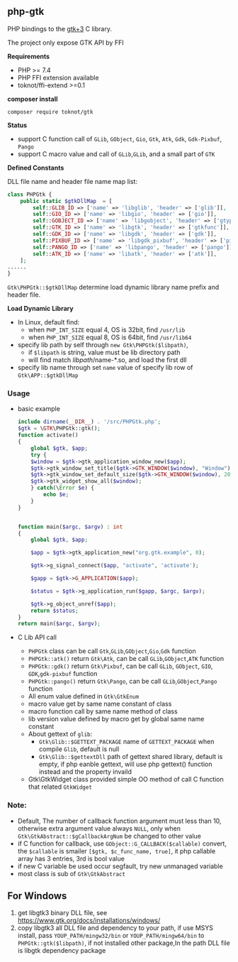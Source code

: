 ## php-gtk
PHP bindings to the [gtk+3](https://www.gtk.org/) C library.

The project only expose GTK API by FFI

**Requirements**
* PHP >= 7.4
* PHP FFI extension available
* toknot/ffi-extend >=0.1

**composer install** 

```
composer require toknot/gtk

```

**Status**
* support C function call of `GLib`, `GObject`, `Gio`, `Gtk`, `Atk`, `Gdk`, `Gdk-Pixbuf`, `Pango`
* support C macro value and call of `GLib`,`GLib`, and a small part of `GTK`
  
**Defined Constants**

DLL file name and header file name map list:

```php
class PHPGtk {
    public static $gtkDllMap  = [
        self::GLIB_ID => ['name' => 'libglib', 'header' => ['glib']],
        self::GIO_ID => ['name' => 'libgio', 'header' => ['gio']],
        self::GOBJECT_ID => ['name' => 'libgobject', 'header' => ['gtype', 'gobject']],
        self::GTK_ID => ['name' => 'libgtk', 'header' => ['gtkfunc']],
        self::GDK_ID => ['name' => 'libgdk', 'header' => ['gdk']],
        self::PIXBUF_ID => ['name' => 'libgdk_pixbuf', 'header' => ['pixbuf']],
        self::PANGO_ID => ['name' => 'libpango', 'header' => ['pango']],
        self::ATK_ID => ['name' => 'libatk', 'header' => ['atk']],
    ];
......
}
```

`Gtk\PHPGtk::$gtkDllMap` determine load dynamic library name prefix and header file.

**Load Dynamic Library**
* In Linux, default find:
  * when `PHP_INT_SIZE` equal 4, OS is 32bit, find `/usr/lib`
  * when `PHP_INT_SIZE` equal 8, OS is 64bit, find `/usr/lib64`
* specify lib path by self through `new Gtk\PHPGtk($libpath)`, 
  * if `$libpath` is string, value must be lib directory path
  * will find match $libpath/$name-*.so, and load the first dll
* specify lib name through set `name` value of specify lib row of `Gtk\APP::$gtkDllMap`

### Usage

* basic example
  
    ```php
    include dirname(__DIR__) . '/src/PHPGtk.php';
    $gtk = \GTK\PHPGtk::gtk();
    function activate()
    {
        global $gtk, $app;
        try {
        $window = $gtk->gtk_application_window_new($app);
        $gtk->gtk_window_set_title($gtk->GTK_WINDOW($window), "Window");
        $gtk->gtk_window_set_default_size($gtk->GTK_WINDOW($window), 200, 200);
        $gtk->gtk_widget_show_all($window);
        } catch(\Error $e) {
            echo $e;
        }
    }


    function main($argc, $argv) : int
    {
        global $gtk, $app;

        $app = $gtk->gtk_application_new("org.gtk.example", 0);

        $gtk->g_signal_connect($app, "activate", 'activate');

        $gapp = $gtk->G_APPLICATION($app);

        $status = $gtk->g_application_run($gapp, $argc, $argv);

        $gtk->g_object_unref($app);
        return $status;
    }
    return main($argc, $argv);
    ```
* C Lib API call 
  * `PHPGtk` class can be call `Gtk`,`GLib`,`GObject`,`Gio`,`Gdk` function
  * `PHPGtk::atk()` return `Gtk\Atk`, can be call `GLib`,`GObject`,`ATK` function
  * `PHPGtk::gdk()` return `Gtk\Pixbuf`, can be call `GLib`, `GObject`, `GIO`, `GDK`,`gdk-pixbuf` function
  * `PHPGtk::pango()` return `Gtk\Pango`, can be call `GLib`,`GObject`,`Pango` function
  * All enum value defined in `Gtk\GtkEnum`
  * macro value get by same name constant of class
  * macro function call by same name method of class
  * lib version value defined by macro get by global same name  constant
  * About gettext of `glib`:
    * `Gtk\Glib::$GETTEXT_PACKAGE`  name of `GETTEXT_PACKAGE` when compile `Glib`, default is null
    * `Gtk\Glib::$gettextDll`       path of gettext shared library, default is empty, if php eanble gettext, will use php gettext() function instead and the property invaild
  * Gtk\GtkWidget class provided simple OO method of call C function that related `GtkWidget`

### Note:

* Default, The number of callback function argument must less than 10, otherwise extra argument value always  `NULL`, only when `Gtk\GtkAbstract::$gCallbackArgNum` be changed to other value
* if C function for callback, use `GObject::G_CALLBACK($callable)` convert, the `$callable` is smailer `[$gtk, $c_func_name, true]`, it php callable array has 3 entries, 3rd is bool value
* if new C variable be used occur segfault, try new unmanaged variable
* most class is sub of `Gtk\GtkAbstract`

## For Windows
1. get libgtk3 binary DLL file, see https://www.gtk.org/docs/installations/windows/
2. copy libgtk3 all DLL file and dependency to your path, if use MSYS install, pass `YOUP_PATH/mingw32/bin` or `YOUP_PATH/mingw64/bin` to `PHPGtk::gtk($libpath)`, if not installed other package,In the path DLL file is libgtk dependency package
